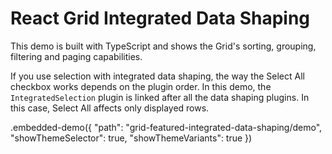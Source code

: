 # React Grid Integrated Data Shaping

This demo is built with TypeScript and shows the Grid's sorting, grouping, filtering and paging capabilities.

If you use selection with integrated data shaping, the way the Select All checkbox works depends on the plugin order. In this demo, the `IntegratedSelection` plugin is linked after all the data shaping plugins. In this case, Select All affects only displayed rows.

.embedded-demo({ "path": "grid-featured-integrated-data-shaping/demo", "showThemeSelector": true, "showThemeVariants": true })
